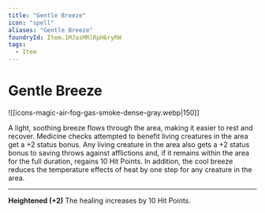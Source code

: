 ```yaml
---
title: "Gentle Breeze"
icon: "spell"
aliases: "Gentle Breeze"
foundryId: Item.1MJasMRlRpH6ryRW
tags:
  - Item
---
```


# Gentle Breeze
![[icons-magic-air-fog-gas-smoke-dense-gray.webp|150]]

A light, soothing breeze flows through the area, making it easier to rest and recover. Medicine checks attempted to benefit living creatures in the area get a +2 status bonus. Any living creature in the area also gets a +2 status bonus to saving throws against afflictions and, if it remains within the area for the full duration, regains 10 Hit Points. In addition, the cool breeze reduces the temperature effects of heat by one step for any creature in the area.

* * *

**Heightened (+2)** The healing increases by 10 Hit Points.
